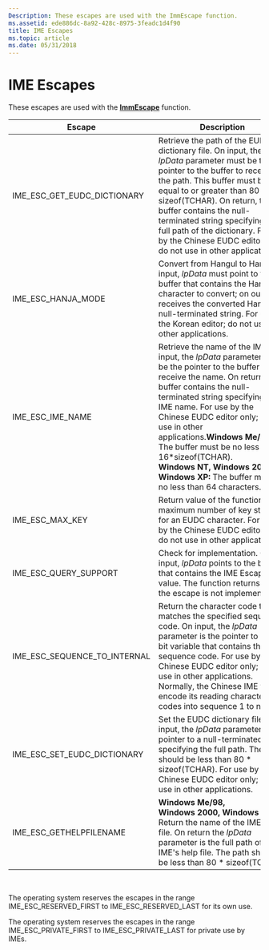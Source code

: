 ```yaml
---
Description: These escapes are used with the ImmEscape function.
ms.assetid: ede886dc-8a92-428c-8975-3feadc1d4f90
title: IME Escapes
ms.topic: article
ms.date: 05/31/2018
---
```


# IME Escapes

These escapes are used with the [**ImmEscape**](/windows/desktop/api/Imm/nf-imm-immescapea) function.



| Escape                           | Description                                                                                                                                                                                                                                                                                                                                                                                                                                                                |
|----------------------------------|----------------------------------------------------------------------------------------------------------------------------------------------------------------------------------------------------------------------------------------------------------------------------------------------------------------------------------------------------------------------------------------------------------------------------------------------------------------------------|
| IME\_ESC\_GET\_EUDC\_DICTIONARY  | Retrieve the path of the EUDC dictionary file. On input, the *lpData* parameter must be the pointer to the buffer to receive the path. This buffer must be equal to or greater than 80 \* sizeof(TCHAR). On return, the buffer contains the null-terminated string specifying the full path of the dictionary. For use by the Chinese EUDC editor only; do not use in other applications.                                                                                  |
| IME\_ESC\_HANJA\_MODE            | Convert from Hangul to Hanja. On input, *lpData* must point to the buffer that contains the Hangul character to convert; on output, it receives the converted Hanja as a null-terminated string. For use by the Korean editor; do not use in other applications.                                                                                                                                                                                                           |
| IME\_ESC\_IME\_NAME              | Retrieve the name of the IME. On input, the *lpData* parameter must be the pointer to the buffer to receive the name. On return, the buffer contains the null-terminated string specifying the IME name. For use by the Chinese EUDC editor only; do not use in other applications.**Windows Me/98/95:** The buffer must be no less than 16\*sizeof(TCHAR).<br/> **Windows NT, Windows 2000, Windows XP:** The buffer must be no less than 64 characters.<br/> |
| IME\_ESC\_MAX\_KEY               | Return value of the function is the maximum number of key stokes for an EUDC character. For use by the Chinese EUDC editor only; do not use in other applications.                                                                                                                                                                                                                                                                                                         |
| IME\_ESC\_QUERY\_SUPPORT         | Check for implementation. On input, *lpData* points to the buffer that contains the IME Escape value. The function returns 0 if the escape is not implemented.                                                                                                                                                                                                                                                                                                             |
| IME\_ESC\_SEQUENCE\_TO\_INTERNAL | Return the character code that matches the specified sequence code. On input, the *lpData* parameter is the pointer to a 32-bit variable that contains the sequence code. For use by the Chinese EUDC editor only; do not use in other applications. Normally, the Chinese IME will encode its reading character codes into sequence 1 to n.                                                                                                                               |
| IME\_ESC\_SET\_EUDC\_DICTIONARY  | Set the EUDC dictionary file. On input, the *lpData* parameter is the pointer to a null-terminated string specifying the full path. The path should be less than 80 \* sizeof(TCHAR). For use by the Chinese EUDC editor only; do not use in other applications.                                                                                                                                                                                                           |
| IME\_ESC\_GETHELPFILENAME        | **Windows Me/98, Windows 2000, Windows XP:** Return the name of the IME's help file. On return the *lpData* parameter is the full path of the IME's help file. The path should be less than 80 \* sizeof(TCHAR).                                                                                                                                                                                                                                                           |



 

The operating system reserves the escapes in the range IME\_ESC\_RESERVED\_FIRST to IME\_ESC\_RESERVED\_LAST for its own use.

The operating system reserves the escapes in the range IME\_ESC\_PRIVATE\_FIRST to IME\_ESC\_PRIVATE\_LAST for private use by IMEs.

 

 




